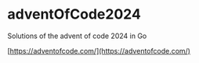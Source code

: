 # adventOfCode2024
Solutions of the advent of code 2024 in Go

[https://adventofcode.com/](https://adventofcode.com/)
